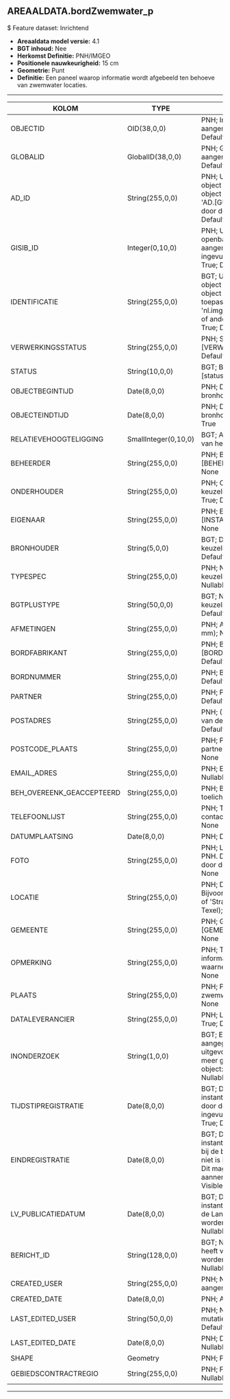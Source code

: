 ﻿## AREAALDATA.bordZwemwater_p

$ Feature dataset: Inrichtend


* __Areaaldata model versie:__ 4.1
* __BGT inhoud:__ Nee
* __Herkomst Definitie:__ PNH/IMGEO
* __Positionele nauwkeurigheid:__ 15 cm
* __Geometrie:__ Punt
* __Definitie:__ Een paneel waarop informatie wordt afgebeeld ten behoeve van zwemwater locaties.

***

|KOLOM                               |TYPE                   |DEFINITIE|
|------                              |----                   |-----    |
|OBJECTID                            |OID(38,0,0)            |PNH; Intern ArcGIS Identificatienummer, aangemaakt door ArcGIS; Nullable: False; Default: None|
|GLOBALID                            |GlobalID(38,0,0)       |PNH; Global Unique Identifier,  aangemaakt door ArcGIS; Nullable: False; Default: None|
|AD_ID                               |String(255,0,0)        |PNH; Uniek identificatienummer voor het object dat onveranderlijk is zolang het object bestaat in Areaaldata: in format 'AD.[GUID]'. Dit moet worden ingevuld door de aannemer; Nullable: False; Default: None|
|GISIB_ID                            |Integer(0,10,0)        |PNH; Uniek Identificatienummer beheer openbare ruimte (GISIB), wordt aangemaakt in GISIB en mag niet worden ingevuld door de aannemer; Nullable: True; Default: None|
|IDENTIFICATIE                       |String(255,0,0)        |BGT; Uniek identificatienummer voor het object dat onveranderlijk is zolang het object bestaat: bevat indien van toepassing BGT/IMKL ID in format 'nl.imgeo/imkl.bronhouderscode.LokaalID' of anders: '00000'.LokaalID; Nullable: True; Default: None|
|VERWERKINGSSTATUS                   |String(255,0,0)        |PNH; Status van de gegevens; keuzelijst [VERWERKINGSSTATUS]; Nullable: False; Default: Nieuw|
|STATUS                              |String(10,0,0)         |BGT; BGT status van het object; keuzelijst [status]; Nullable: False; Default: bestaand|
|OBJECTBEGINTIJD                     |Date(8,0,0)            |PNH; Datum waarop het object bij de bronhouder is ontstaan; Nullable: True|
|OBJECTEINDTIJD                      |Date(8,0,0)            |PNH; Datum waarop het object bij de bronhouder niet meer geldig is; Nullable: True|
|RELATIEVEHOOGTELIGGING              |SmallInteger(0,10,0)   |BGT; Aanduiding voor de relatieve hoogte van het object; Nullable: False; Default: 0|
|BEHEERDER                           |String(255,0,0)        |PNH; Beheerder van het object; keuzelijst [BEHEERDER]; Nullable: True; Default: None|
|ONDERHOUDER                         |String(255,0,0)        |PNH; Onderhouder van het object; keuzelijst [ONDERHOUDER]; Nullable: True; Default: None|
|EIGENAAR                            |String(255,0,0)        |PNH; Eigenaar van het object; keuzelijst [INSTANTIE]; Nullable: True; Default: None|
|BRONHOUDER                          |String(5,0,0)          |BGT; De bronhoudercode van het object; keuzelijst [bronhouder]; Nullable: False; Default: None|
|TYPESPEC                            |String(255,0,0)        |PNH; Nadere typering van het object; keuzelijst [typeSpecBRDZwemwater]; Nullable: True; Default: None|
|BGTPLUSTYPE                         |String(50,0,0)         |BGT; Nadere type omschrijving in de BGT; keuzelijst [typeBRD]; Nullable: False; Default: None|
|AFMETINGEN                          |String(255,0,0)        |PNH; Afgeleid van standaard RVV(mm x mm); Nullable: True; Default: None|
|BORDFABRIKANT                       |String(255,0,0)        |PNH; Bord Fabrikant; keuzelijst [BORD_FABRIKANT]; Nullable: True; Default: None|
|BORDNUMMER                          |String(255,0,0)        |PNH; Bordnummer ; Nullable: True; Default: None|
|PARTNER                             |String(255,0,0)        |PNH; Partnerorganisatie; Nullable: True; Default: None|
|POSTADRES                           |String(255,0,0)        |PNH; (Post)adres en bijbehorend nummer van de partnerorganisatie; Nullable: True; Default: None|
|POSTCODE_PLAATS                     |String(255,0,0)        |PNH; Postcode en plaatsnaam van de partnerorganisatie. Nullable: True; Default: None|
|EMAIL_ADRES                         |String(255,0,0)        |PNH; E-mail adres contactpersoon ; Nullable: True; Default: None|
|BEH_OVEREENK_GEACCEPTEERD           |String(255,0,0)        |PNH; Beheerovereenkomst geaccepteerd: toelichting ; Nullable: True; Default: None|
|TELEFOONLIJST                       |String(255,0,0)        |PNH; Telefoonnummers van contactpersonen ; Nullable: True; Default: None|
|DATUMPLAATSING                      |Date(8,0,0)            |PNH; Datum plaatsing ; Nullable: True|
|FOTO                                |String(255,0,0)        |PNH; Locatie van de foto op de S schijf bij PNH. Deze hoeft niet gevuld te worden door de aannemer. Nullable: True; Default: None|
|LOCATIE                             |String(255,0,0)        |PNH; De locatie van het zwemwater bord. Bijvoorbeeld 'Nieuwe Meer, Overlanden' of 'Strandslag Paal 12,0 Jan Eyeslag, Texel); Nullable: True; Default: None|
|GEMEENTE                            |String(255,0,0)        |PNH; Gemeente naam; keuzelijst [GEMEENTE]; Nullable: True; Default: None|
|OPMERKING                           |String(255,0,0)        |PNH; Toevoeging van subjectieve informatie met betrekking tot opmerkelijke waarnemingen; Nullable: True; Default: None|
|PLAATS                              |String(255,0,0)        |PNH; Plaatsnaam van de locatie van het zwemwater bord; Nullable: True; Default: None|
|DATALEVERANCIER                     |String(255,0,0)        |PNH; Leverancier van de data; Nullable: True; Default: None|
|INONDERZOEK                         |String(1,0,0)          |BGT; Een aanduiding waarmee wordt aangegeven dat een onderzoek wordt uitgevoerd naar de juistheid van een of meer gegevens van het betreffende object: Ja/Nee; keuzelijst [jaNee]; Nullable: False; Default: N; Visible:No|
|TIJDSTIPREGISTRATIE                 |Date(8,0,0)            |BGT; Datum en tijdstip waarop deze instantie van het object is opgenomen door de bronhouder. Dit mag niet worden ingevuld door de aannemer; Nullable: True; Default: None; Visible:No|
|EINDREGISTRATIE                     |Date(8,0,0)            |BGT; Datum en tijdstip waarop deze instantie van het object niet meer geldig is bij de bronhouder. Wanneer deze waarde niet is ingevuld is de instantie nog geldig. Dit mag niet worden ingevuld door de aannemer; Nullable: True; Default: None; Visible:No|
|LV_PUBLICATIEDATUM                  |Date(8,0,0)            |BGT; Datum en tijdstip waarop deze instantie van het object is opgenomen in de Landelijke Voorziening. Dit mag niet worden ingevuld door de aannemer; Nullable: True; Default: None; Visible:No|
|BERICHT_ID                          |String(128,0,0)        |BGT; Nummer van het bericht dat PNH heeft verzonden naar LV. Dit mag niet worden ingevuld door de aannemer; Nullable: True; Default: None; Visible:No|
|CREATED_USER                        |String(255,0,0)        |PNH; Naam van gebruiker die de rij heeft aangemaakt; Nullable: True; Default: None|
|CREATED_DATE                        |Date(8,0,0)            |PNH; Aanmaakdatum; Nullable: True|
|LAST_EDITED_USER                    |String(50,0,0)         |PNH; Naam van gebruiker die de laatste mutatie heeft doorgevoerd; Nullable: True; Default: None|
|LAST_EDITED_DATE                    |Date(8,0,0)            |PNH; Datum van de laatste mutatie; Nullable: True|
|SHAPE                               |Geometry               |PNH; Punt|
|GEBIEDSCONTRACTREGIO                |String(255,0,0)        |PNH; FK naar gebiedscontractregio_v; Nullable: True; Default: None|

***
